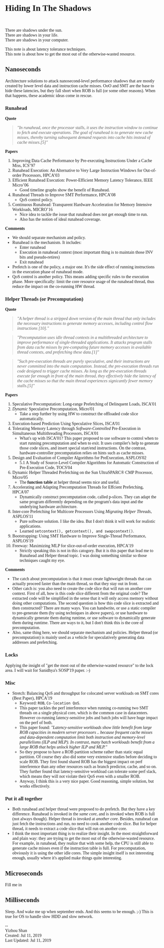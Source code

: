 <font face="Times New Roman">

# Hiding In The Shadows

:vertical_traffic_light:

There are shadows under the sun.  
There are shadows in your life.  
There are shadows in your computer.  

This note is about latency tolerance techniques.  
This note is about how to get the most out of the otherwise-wasted resource.

## Nanoseconds

Architecture solutions to attack nanosecond-level performance shadows
that are mostly created by lower level data and instruction cache misses.
OoO and SMT are the base to hide these latencies, but they fall short
when ROB is full (or some other reasons).
When that happens, these academic ideas come in rescue.

### Runahead

**Quote**
> *"In runahead, once the processor stalls, it uses the instruction window to
> continue to fetch and execute operations. The goal of runahead is to generate
> new cache misses, thereby turning subsequent demand requests into cache hits
> instead of cache misses.[5]"*

**Papers**

1. Improving Data Cache Performance by Pre-executing Instructions Under a Cache Miss, ICS’97
2. Runahead Execution: An Alternative to Very Large Instruction Windows for Out-of-order Processors, HPCA’03
3. Efficient Runahead Execution: Power-Efficient Memory Latency Tolerance, IEEE Micro’06
    - Good timeline graphs show the benefit of Runahead.
4. Runahead Threads to Improve SMT Performance, HPCA’08
    - QoS control policy.
5. Continuous Runahead: Transparent Hardware Acceleration for Memory Intensive Workloads, MICRO’16
    - Nice idea to tackle the issue that runahead does not get enough time to run.
    - Also has the notion of ideal runahead coverage.

**Comments**

- We should separate mechanism and policy.
- Runahead is the mechanism. It includes:
    - Enter runahead
    - Execution in runahead context (most important thing is to maintain those INV bits and pseudo-retires)
    - Exit runahead
- Prefetch is one of the policy, a major one. It's the side effect of running instructions in the execution phase of runahead mode.
- QoS control is another policy. This means adding specific rules to the execution phase. More specifically: limit the core resource usage of the runahead thread, thus reduce the impact on the co-running HW thread.


### Helper Threads (or Precomputation)

**Quote**
> *"A helper thread is a stripped down version of the main thread that
> only includes the necessary instructions to generate memory accesses,
> including control flow instructions [10]."*

> *"Precomputation uses idle thread contexts in a multithreaded architecture
> to improve performance of single-threaded applications.
> It attacks program stalls from data cache misses by
> pre-computing future memory accesses in available thread
> contexts, and prefetching these data.[1]"*

> *"Such pre-execution threads are
> purely speculative, and their instructions are never committed
> into the main computation. Instead, the pre-execution
> threads run code designed to trigger cache misses. As long
> as the pre-execution threads execute far enough in front of
> the main thread, they effectively hide the latency of the
> cache misses so that the main thread experiences signicantly fewer memory stalls.[5]"*

**Papers**

1. Speculative Precomputation: Long-range Prefetching of Delinquent Loads, ISCA'01
2. *Dynamic* Speculative Precomputation, Micro'01
    - Take a step further by using HW to construct the offloaded code slice automatically.
3. Execution-based Prediction Using Speculative Slices, ISCA'01
4. Tolerating Memory Latency through *Software-Controlled* Pre-Execution in Simultaneous Multithreading Processors, ISCA'01
    - What's up with ISCA'01? This paper proposed to use software to control
    when to start running precomputation and when to exit. It uses compiler's
    help to generate those code slices, and insert special start/end instructions.
    On the contrast, hardware-controller precomputation relies on hints such
    as cache misses.
5. Design and Evaluation of Compiler Algorithms for PreExecution, ASPLOS'02
    - 5.1 A Study of Source-Level Compiler Algorithms for Automatic Construction of Pre-Execution Code, TOCS'04
6. Dynamic Helper Threaded Prefetching on the Sun UltraSPARC® CMP Processor, Micro'05
    - The **function table** at helper thread seems nice and useful.
7. Accelerating and Adapting Precomputation Threads for Effcient Prefetching, HPCA'07
    - Dynamically construct precomputation code, called p-slices. They can adapt
    the same program differently depending on the program's data input and the underlying
    hardware architecture.
8. Inter-core Prefetching for Multicore Processors Using *Migrating Helper Threads*, ASPLOS'11
    - Pure software solution. I like the idea. But I don't think it will
    work for realistic applications.
    - Learned `setcontext(), getcontext(), and swapcontext()`.
9. Bootstrapping: Using SMT Hardware to Improve Single-Thread Performance, ASPLOS'19
10. Freeway: Maximizing MLP for slice-out-of-order execution, HPCA'19
    - Strictly speaking this is not in this catogory. But it is this paper
      that lead me to Runahead and Helper thread topic. I was doing
      something similar so those techniques caught my eye.

**Comments**

- The catch about precomputation is that it must create lightweight threads
  that can actually proceed faster than the main thread, so that they
  stay out in front.
- Other catch is: you also need to create the code slice that will
  run on another core context. First of all, how is this code slice different
  from the original code? The extracted code will be simplified in the sense
  that it will only access memory without doing other computations.
  The second question is how this code slice is extracted and then constructed?
  There are many ways. You can handwrite, or use a static compiler to pre-generate
  them (by using techniques in above papers), or use hardware to dynamically
  generate them during runtime, or use software to dynamically generate them during runtime.
  There are ways to it, but I don't think this is the core of precomputation.
- Also, same thing here, we should separate mechanism and policies.
  Helper thread (or precomputation) is mainly used as a vehicle
  for speculatively generating data addresses and prefetching.

###  Locks

Applying the insight of "get the most out of the otherwise-wasted resource"
to the lock area. I will wait for Sanidhya's SOSP'19 paper. :-)


### Misc

- Stretch: Balancing QoS and throughput for colocated server workloads on SMT cores (Best Paper), HPCA'19
    - Keyword: `ROB`, `Co-location QoS`.
    - This paper tackles the perf interference when running co-running two SMT threads
      on a single physical core, which is the common case in datacenters.
      However co-running latency-sensitive jobs and batch jobs will
      have huge impact on the perf of both.
    - This paper found: *"Latency-sensitive workloads show little benefit
      from large ROB capacities in modern server processors .. because frequent
      cache misses and data-dependent computation limit both instruction
      and memory-level parallelisms (ILP and MLP). In contrast, many batch
      workloads benefit from a large ROB that helps unlock higher ILP and MLP."*
    - So they propose to have a ROB partition scheme rather than static equal
      partition. Of course they also did some very extensive studies before
      deciding to scale ROB. They first found shared ROB has the biggest
      impact on perf interference than any other resources such as branch
      predictor, cache, and so on. They further found that latency-sensitive
      workload can tolerate some perf slack, which means they will not
      violate their QoS even with a smaller ROB.
    - Anyway, I think this is a very nice paper. Good reasoning, simple solution,
      but works effectively.

###  Put it all together

- Both runahead and helper thread were proposed to do prefetch.
  But they have a key difference. Runahead is invoked in the *same core*,
  and is invoked when ROB is full (not always though). Helper thread is
  invoked at *another core*. Besides, runahead can just fetch the
  instructions and run, no need to cook another code slice. But for
  helper thread, it needs to extract a code slice that will run on another core.
- I think the most important thing is to realize their insight.
  In the most straightforward and plain way: they are trying to
  get the most out of the otherwise-wasted resource. For example,
  in runahead, they realize that with some help, the CPU is still
  able to generate cache misses even if the instruction table is full.
  For precomputation, obviously it is using the other idle cores.
  The simple insight itself is not interesting enough, usually
  where it's applied make things quite interesting.

##  Microseconds

Fill me in

##  Milliseconds

Sleep. And wake me up when september ends. And this seems to be enough. ;-)
This is true for OS to handle slow HDD and slow network.


--  
Yizhou Shan  
Created: Jul 11, 2019  
Last Updated: Jul 11, 2019

</font>
